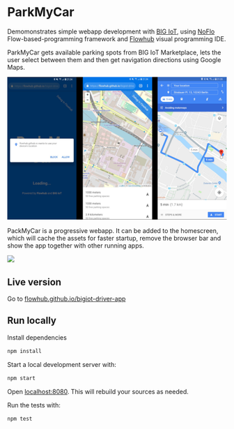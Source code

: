 # ParkMyCar

Demomonstrates simple webapp development with [BIG IoT](http://big-iot.eu),
using [NoFlo](https://noflojs.org) Flow-based-programming framework and [Flowhub](https://flowhub.io)
visual programming IDE.

ParkMyCar gets available parking spots from BIG IoT Marketplace, lets the user select between them
and then get navigation directions using Google Maps.

![](./doc/img/open-browse-navigate.jpg)

PackMyCar is a progressive webapp. It can be added to the homescreen, which
will cache the assets for faster startup, remove the browser bar and show the app together with other running apps. 

![](./doc/img/progressive-benefits.jpg)


## Live version
Go to [flowhub.github.io/bigiot-driver-app](https://flowhub.github.io/bigiot-driver-app)


## Run locally

Install dependencies

```bash
npm install
```

Start a local development server with:

```bash
npm start
```

Open [localhost:8080](http://localhost:8080). This will rebuild your sources as needed.

Run the tests with:

```bash
npm test
```
